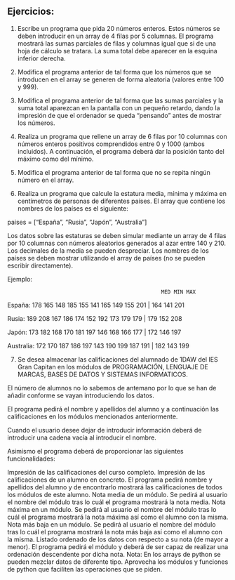<h2>Ejercicios:</h2>

1. Escribe un programa que pida 20 números enteros. Estos números se deben introducir en un array de 4 filas por 5 columnas. El programa mostrará las sumas parciales de filas y columnas igual que si de una hoja de cálculo se tratara. La suma total debe aparecer en la esquina inferior derecha.


2. Modifica el programa anterior de tal forma que los números que se introducen en el array se generen de forma aleatoria (valores entre 100 y 999).


3. Modifica el programa anterior de tal forma que las sumas parciales y la suma total aparezcan en la pantalla con un pequeño retardo, dando la impresión de que el ordenador se queda “pensando” antes de mostrar los números.

4. Realiza un programa que rellene un array de 6 filas por 10 columnas con números enteros positivos comprendidos entre 0 y 1000 (ambos incluidos). A continuación, el programa deberá dar la posición tanto del máximo como del mínimo.

5. Modifica el programa anterior de tal forma que no se repita ningún número en el array.


6. Realiza un programa que calcule la estatura media, mínima y máxima en centímetros de personas de diferentes países. El array que contiene los nombres de los países es el siguiente: 

paises = [“España”, “Rusia”, “Japón”, “Australia”]

Los datos sobre las estaturas se deben simular mediante un array de 4 filas por 10 columnas con números aleatorios generados al azar entre 140 y 210. Los decimales de la media se pueden despreciar. Los nombres de los países se deben mostrar utilizando el array de países (no se pueden escribir directamente).

Ejemplo:                                                                       

                                                     MED MIN MAX

España:    178 165 148 185 155 141 165 149 155 201 | 164 141 201

Rusia:     189 208 167 186 174 152 192 173 179 179 | 179 152 208

Japón:     173 182 168 170 181 197 146 168 166 177 | 172 146 197

Australia: 172 170 187 186 197 143 190 199 187 191 | 182 143 199

7. Se desea almacenar las calificaciones del alumnado de 1DAW del IES Gran Capitan en los módulos de PROGRAMACIÓN, LENGUAJE DE MARCAS, BASES DE DATOS Y SISTEMAS INFORMATICOS.

El número de alumnos no lo sabemos de antemano por lo que se han de añadir conforme se vayan introduciendo los datos.

El programa pedirá el nombre y apellidos del alumno y a continuación las calificaciones en los módulos mencionados anteriormente.

Cuando el usuario desee dejar de introducir información deberá de introducir una cadena vacía al introducir el nombre.

Asimismo el programa deberá de proporcionar las siguientes funcionalidades:

Impresión de las calificaciones del curso completo.
Impresión de las calificaciones de un alumno en concreto. El programa pedirá nombre y apellidos del alumno y de encontrarlo mostrará las calificaciones de todos los módulos de este alumno.
Nota media de un módulo. Se pedirá al usuario el nombre del módulo tras lo cuál el programa mostrará la nota media.
Nota máxima en un módulo. Se pedirá al usuario el nombre del módulo tras lo cuál el programa mostrará la nota máxima así como el alumno con la misma. 
Nota más baja en un módulo. Se pedirá al usuario el nombre del módulo tras lo cuál el programa mostrará la nota más baja así como el alumno con la misma.
Listado ordenado de los datos con respecto a su nota (de mayor a menor). El programa pedirá el módulo y deberá de ser capaz de realizar una ordenación descendente por dicha nota. 
Nota: En los arrays de python se pueden mezclar datos de diferente tipo. Aprovecha los módulos y funciones de python que faciliten las operaciones que se piden.